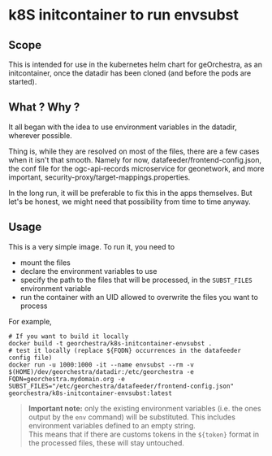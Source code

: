 # k8S initcontainer to run envsubst

## Scope
This is intended for use in the kubernetes helm chart for geOrchestra, as an initcontainer, once the datadir has been cloned (and before the pods are started).

## What ? Why ?
It all began with the idea to use environment variables in the datadir, wherever possible.

Thing is, while they are resolved on most of the files, there are a few cases when it isn't that smooth. Namely for now, datafeeder/frontend-config.json, the conf file for the ogc-api-records microservice for geonetwork, and more important, security-proxy/target-mappings.properties.

In the long run, it will be preferable to fix this in the apps themselves. But let's be honest, we might need that possibility from time to time anyway.

## Usage

This is a very simple image. To run it, you need to
- mount the files
- declare the environment variables to use
- specify the path to the files that will be processed, in the `SUBST_FILES` environment variable
- run the container with an UID allowed to overwrite the files you want to process

For example,
```
# If you want to build it locally
docker build -t georchestra/k8s-initcontainer-envsubst .
# test it locally (replace ${FQDN} occurrences in the datafeeder config file)
docker run -u 1000:1000 -it --name envsubst --rm -v $(HOME)/dev/georchestra/datadir:/etc/georchestra -e FQDN=georchestra.mydomain.org -e SUBST_FILES="/etc/georchestra/datafeeder/frontend-config.json" georchestra/k8s-initcontainer-envsubst:latest
```

> **Important note:** only the existing environment variables (i.e. the ones output by the `env` command) will be substituted. This includes environment variables defined to an empty string.  
This means that if there are customs tokens in the `${token}` format in the processed files, these will stay untouched.
